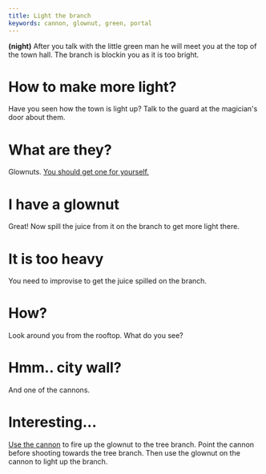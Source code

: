 ```yaml
---
title: Light the branch
keywords: cannon, glownut, green, portal
---
```


**(night)** After you talk with the little green man he will meet you at the top of the town hall. The branch is blockin you as it is too bright.

# How to make more light?
Have you seen how the town is light up? Talk to the guard at the magician's door about them.

# What are they?
Glownuts. [You should get one for yourself.](../060-glownut.md)

# I have a glownut
Great! Now spill the juice from it on the branch to get more light there.

# It is too heavy
You need to improvise to get the juice spilled on the branch.

# How?
Look around you from the rooftop. What do you see?

# Hmm.. city wall?
And one of the cannons.

# Interesting...
[Use the cannon](../095-cannon.md) to fire up the glownut to the tree branch. Point the cannon before shooting towards the tree branch. Then use the glownut on the cannon to light up the branch.
